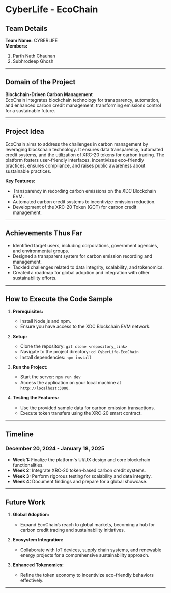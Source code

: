 # CyberLife - EcoChain

## Team Details

**Team Name:** CYBERLIFE  
**Members:**  
1. Parth Nath Chauhan  
2. Subhrodeep Ghosh  

---

## Domain of the Project

**Blockchain-Driven Carbon Management**  
EcoChain integrates blockchain technology for transparency, automation, and enhanced carbon credit management, transforming emissions control for a sustainable future.

---

## Project Idea

EcoChain aims to address the challenges in carbon management by leveraging blockchain technology. It ensures data transparency, automated credit systems, and the utilization of XRC-20 tokens for carbon trading. The platform fosters user-friendly interfaces, incentivizes eco-friendly practices, ensures compliance, and raises public awareness about sustainable practices.

**Key Features:**  
- Transparency in recording carbon emissions on the XDC Blockchain EVM.  
- Automated carbon credit systems to incentivize emission reduction.  
- Development of the XRC-20 Token (GCT) for carbon credit management.

---

## Achievements Thus Far

- Identified target users, including corporations, government agencies, and environmental groups.  
- Designed a transparent system for carbon emission recording and management.  
- Tackled challenges related to data integrity, scalability, and tokenomics.  
- Created a roadmap for global adoption and integration with other sustainability efforts.

---

## How to Execute the Code Sample

1. **Prerequisites:**  
   - Install Node.js and npm.  
   - Ensure you have access to the XDC Blockchain EVM network.  

2. **Setup:**  
   - Clone the repository: `git clone <repository_link>`  
   - Navigate to the project directory: `cd CyberLife-EcoChain`  
   - Install dependencies: `npm install`  

3. **Run the Project:**  
   - Start the server: `npm run dev`  
   - Access the application on your local machine at `http://localhost:3000`.  

4. **Testing the Features:**  
   - Use the provided sample data for carbon emission transactions.  
   - Execute token transfers using the XRC-20 smart contract.

---

## Timeline

### December 20, 2024 - January 18, 2025
- **Week 1:** Finalize the platform's UI/UX design and core blockchain functionalities.  
- **Week 2:** Integrate XRC-20 token-based carbon credit systems.  
- **Week 3:** Perform rigorous testing for scalability and data integrity.  
- **Week 4:** Document findings and prepare for a global showcase.  

---

## Future Work

1. **Global Adoption:**  
   - Expand EcoChain’s reach to global markets, becoming a hub for carbon credit trading and sustainability initiatives.

2. **Ecosystem Integration:**  
   - Collaborate with IoT devices, supply chain systems, and renewable energy projects for a comprehensive sustainability approach.

3. **Enhanced Tokenomics:**  
   - Refine the token economy to incentivize eco-friendly behaviors effectively.

---
